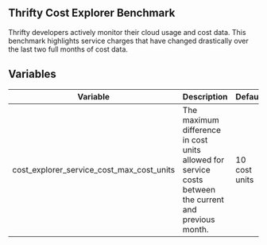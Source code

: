 ## Thrifty Cost Explorer Benchmark

Thrifty developers actively monitor their cloud usage and cost data.  This benchmark highlights service charges that have changed drastically over the last two full months of cost data.  

## Variables

| Variable | Description | Default |
| - | - | - |
| cost_explorer_service_cost_max_cost_units | The maximum difference in cost units allowed for service costs between the current and previous month. | 10 cost units |
